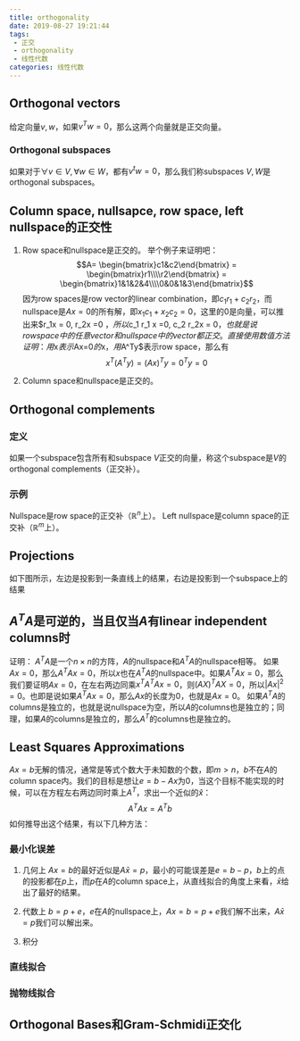 ```yaml
---
title: orthogonality
date: 2019-08-27 19:21:44
tags:
 - 正交
 - orthogonality
 - 线性代数
categories: 线性代数
---
```


## Orthogonal vectors
给定向量$v,w$，如果$v^T w = 0$，那么这两个向量就是正交向量。

### Orthogonal subspaces
如果对于$\forall v\in V, \forall w\in W$，都有$v^tw = 0$，那么我们称subspaces $V,W$是orthogonal subspaces。

## Column space, nullsapce, row space, left nullspace的正交性
1. Row space和nullspace是正交的。
举个例子来证明吧：
$$A= \begin{bmatrix}c1&c2\end{bmatrix} = \begin{bmatrix}r1\\\\r2\end{bmatrix} = \begin{bmatrix}1&1&2&4\\\\0&0&1&3\end{bmatrix}$$
因为row spaces是row vector的linear combination，即$c_1 r_1+c_2 r_2$，而nullspace是$Ax=0$的所有解，即$x_1 c_1+x_2c_2  = 0$，这里的$0$是向量，可以推出来$r_1x = 0, r_2x =0 $，所以$c_1 r_1 x =0, c_2 r_2x = 0$，也就是说row space中的任意vector和nullspace中的vector都正交。  
直接使用数值方法证明：
用$x$表示$Ax=0$的$x$，用$A^Ty$表示row space，那么有
$$x^T(A^Ty) = (Ax)^T y = 0^Ty = 0$$

2. Column space和nullspace是正交的。

## Orthogonal complements
### 定义
如果一个subspace包含所有和subspace $V$正交的向量，称这个subspace是$V$的orthogonal complements（正交补）。

### 示例
Nullspace是row space的正交补（$\mathbb{R}^n$上）。
Left nullspace是column space的正交补（$\mathbb{R}^m$上）。


## Projections
如下图所示，左边是投影到一条直线上的结果，右边是投影到一个subspace上的结果

## $A^TA$是可逆的，当且仅当$A$有linear independent columns时
证明：
$A^TA$是一个$n\times n$的方阵，$A$的nullspace和$A^TA$的nullspace相等。
如果$Ax= 0$，那么$A^T Ax = 0$，所以$x$也在$A^TA$的nullspace中。如果$A^TAx=0$，那么我们要证明$Ax=0$，在左右两边同乘$x^T A^T Ax=0$，则$(AX)^T AX =0$，所以$\vert Ax\vert^2 =0$。也即是说如果$A^TAx=0$，那么$Ax$的长度为$0$，也就是$Ax=0$。
如果$A^TA$的columns是独立的，也就是说nullspace为空，所以$A$的columns也是独立的；同理，如果$A$的columns是独立的，那么$A^T$的columns也是独立的。

## Least Squares Approximations
$Ax=b$无解的情况，通常是等式个数大于未知数的个数，即$m\gt n$，$b$不在$A$的column space内。我们的目标是想让$e=b-Ax$为$0$，当这个目标不能实现的时候，可以在方程左右两边同时乘上$A^T$，求出一个近似的$\hat{x}$：
$$A^TAx = A^Tb$$
如何推导出这个结果，有以下几种方法：

### 最小化误差
1. 几何上
$Ax=b$的最好近似是$A\bar{x} = p$，最小的可能误差是$e=b-p$，$b$上的点的投影都在$p$上，而$p$在$A$的column space上，从直线拟合的角度上来看，$\bar{x}$给出了最好的结果。
2. 代数上
$b=p+e$，$e$在$A$的nullspace上，$Ax=b=p+e$我们解不出来，$A\bar{x} = p$我们可以解出来。

3. 积分

### 直线拟合

### 抛物线拟合

## Orthogonal Bases和Gram-Schmidi正交化


